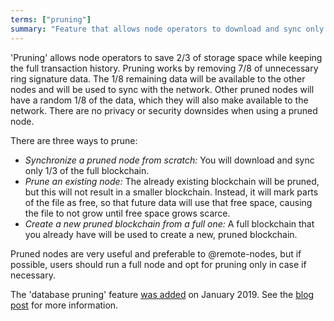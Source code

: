 ```yaml
---
terms: ["pruning"]
summary: "Feature that allows node operators to download and sync only 1/3 of the blockchain"
---
```


'Pruning' allows node operators to save 2/3 of storage space while keeping the full transaction history. Pruning works by removing 7/8 of unnecessary ring signature data. The 1/8 remaining data will be available to the other nodes and will be used to sync with the network. Other pruned nodes will have a random 1/8 of the data, which they will also make available to the network. There are no privacy or security downsides when using a pruned node.

There are three ways to prune:

- *Synchronize a pruned node from scratch:* You will download and sync only 1/3 of the full blockchain.
- *Prune an existing node:* The already existing blockchain will be pruned, but this will not result in a smaller blockchain. Instead, it will mark parts of the file as free, so that future data will use that free space, causing the file to not grow until free space grows scarce.
- *Create a new pruned blockchain from a full one:* A full blockchain that you already have will be used to create a new, pruned blockchain.

Pruned nodes are very useful and preferable to @remote-nodes, but if possible, users should run a full node and opt for pruning only in case if necessary.

The 'database pruning' feature [was added](https://github.com/monero-project/monero/pull/4843) on January 2019. See the [blog post](https://web.getmonero.org/2019/02/01/pruning.html) for more information.